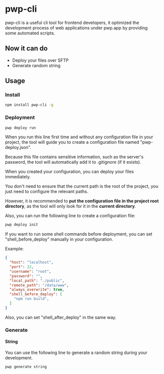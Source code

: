 # pwp-cli

pwp-cli is a useful cli tool for frontend developers, it optimized the development process of web applications under pwp.app by providing some automated scripts.

## Now it can do

- Deploy your files over SFTP
- Generate random string

## Usage

### Install

```bash
npm install pwp-cli -g
```

### Deployment

```bash
pwp deploy run
```

When you run this line first time and without any configuration file in your project, the tool will guide you to create a configuration file named "pwp-deploy.json".

Because this file contains sensitive information, such as the server's password, the tool will automatically add it to .gitignore (if it exists).

When you created your configuration, you can deploy your files immediately.

You don't need to ensure that the current path is the root of the project, you just need to configure the relevant paths.

However, it is recommended to **put the configuration file in the project root directory**, as the tool will only look for it in the **current directory**.

Also, you can run the following line to create a configuration file:

```bash
pwp deploy init
```

If you want to run some shell commands before deployment, you can set "shell_before_deploy" manually in your configuration.

Example:

```json
{
  "host": "localhost",
  "port": 22,
  "username": "root",
  "password": "",
  "local_path": "./public",
  "remote_path": "/data/www",
  "always_overwrite": true,
  "shell_before_deploy": [
    "npm run build",
  ]
}
```

Also, you can set "shell_after_deploy" in the same way.

### Generate

#### String

You can use the following line to generate a random string during your development.

```
pwp generate string
```
